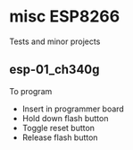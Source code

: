 # misc ESP8266

Tests and minor projects

## esp-01_ch340g

To program  

* Insert in programmer board  
* Hold down flash button
* Toggle reset button  
* Release flash button  
